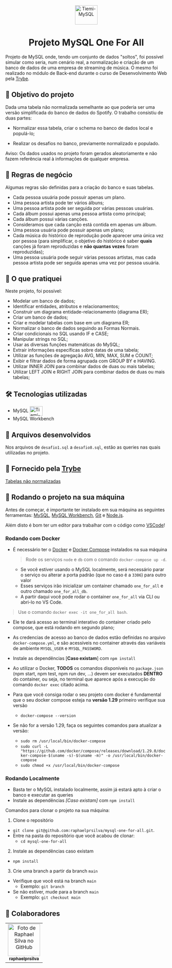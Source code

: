 <div align="center">
  <img align="center" alt="Tiemi-MySQL" height="60" width="70" src="https://cdn.jsdelivr.net/gh/devicons/devicon/icons/mysql/mysql-original-wordmark.svg" />
  <h1>Projeto MySQL One For All</h1>
</div>

Projeto de MySQL onde, tendo um conjunto de dados "soltos", foi possível simular como seria, num cenário real, a normalização e criação de um banco de dados de uma empresa de streaming de música. O mesmo foi realizado no módulo de Back-end durante o curso de Desenvolvimento Web pela [Trybe](https://www.betrybe.com/).

## 🎯 Objetivo do projeto

Dada uma tabela não normalizada semelhante ao que poderia ser uma versão simplificada do banco de dados do Spotify. O trabalho consistiu de duas partes:

- Normalizar essa tabela, criar o schema no banco de dados local e populá-lo;

- Realizar os desafios no banco, previamente normalizado e populado.

Aviso: Os dados usados no projeto foram gerados aleatoriamente e não fazem referência real à informações de qualquer empresa.

## 🏦 Regras de negócio

Algumas regras são definidas para a criação do banco e suas tabelas.

- Cada pessoa usuária pode possuir apenas um plano.
- Uma pessoa artista pode ter vários álbuns;
- Uma pessoa artista pode ser seguida por várias pessoas usuárias.
- Cada álbum possui apenas uma pessoa artista como principal;
- Cada álbum possui várias canções.
- Consideramos que cada canção está contida em apenas um álbum.
- Uma pessoa usuária pode possuir apenas um plano;
- Cada música do histórico de reprodução pode aparecer uma única vez por pessoa (para simplificar, o objetivo do histórico é saber **quais** canções já foram reproduzidas e **não quantas vezes** foram reproduzidas);
- Uma pessoa usuária pode seguir várias pessoas artistas, mas cada pessoa artista pode ser seguida apenas uma vez por pessoa usuária.

## 📝 O que pratiquei

Neste projeto, foi possível:

- Modelar um banco de dados;
- Identificar entidades, atributos e relacionamentos;
- Construir um diagrama entidade-relacionamento (diagrama ER);
- Criar um banco de dados;
- Criar e modelar tabelas com base em um diagrama ER;
- Normalizar o banco de dados seguindo as Formas Normais.
- Criar condicionais no SQL usando IF e CASE;
- Manipular strings no SQL;
- Usar as diversas funções matemáticas do MySQL;
- Extrair informações específicas sobre datas de uma tabela;
- Utilizar as funções de agregação AVG, MIN, MAX, SUM e COUNT;
- Exibir e filtrar dados de forma agrupada com GROUP BY e HAVING.
- Utilizar INNER JOIN para combinar dados de duas ou mais tabelas;
- Utilizar LEFT JOIN e RIGHT JOIN para combinar dados de duas ou mais tabelas;

## 🛠 Tecnologias utilizadas

- MySQL <img align="center" alt="Tiemi-MySQL" height="30" width="40" src="https://cdn.jsdelivr.net/gh/devicons/devicon/icons/mysql/mysql-original.svg" />
- MySQL Workbench

## 📂 Arquivos desenvolvidos

Nos arquivos de `desafio1.sql` a `desafio8.sql`, estão as queries nas quais utilizadas no projeto.

## 📓 Fornecido pela [Trybe](https://www.betrybe.com/)

[Tabelas não normalizadas](./SpotifyClone-Non-NormalizedTable.xlsx)

## :rocket: Rodando o projeto na sua máquina

Antes de começar, é importante ter instalado em sua máquina as seguintes ferramentas:
[MySQL](https://www.mysql.com/), [MySQL Workbench](https://www.mysql.com/products/workbench/),
[Git](https://git-scm.com) e [Node.js](https://nodejs.org/en/).

Além disto é bom ter um editor para trabalhar com o código como [VSCode](https://code.visualstudio.com/)!

### Rodando com Docker

- É necessário ter o [Docker](https://www.docker.com/) e [Docker Compose](https://docs.docker.com/compose/install/#install-compose) instalados na sua máquina

  > Rode os serviços `node` e `db` com o comando `docker-compose up -d`.

  - Se você estiver usando o MySQL localmente, será necessário parar o serviço ou alterar a porta padrão (que no caso é a `3306`) para outro valor
  - Esses serviços irão inicializar um container chamado `one_for_all` e outro chamado `one_for_all_db`.
  - A partir daqui você pode rodar o container `one_for_all` via CLI ou abri-lo no VS Code.

> Use o comando `docker exec -it one_for_all bash`.

- Ele te dará acesso ao terminal interativo do container criado pelo compose, que está rodando em segundo plano;

- As credencias de acesso ao banco de dados estão definidas no arquivo `docker-compose.yml`, e são acessíveis no container através das variáveis de ambiente `MYSQL_USER` e `MYSQL_PASSWORD`.

- Instale as dependências [**Caso existam**] com `npm install`

- Ao utilizar o Docker, **TODOS** os comandos disponíveis no `package.json` (npm start, npm test, npm run dev, ...) devem ser executados **DENTRO** do container, ou seja, no terminal que aparece após a execução do comando `docker exec` citado acima.

- Para que você consiga rodar o seu projeto com docker é fundamental que o seu docker compose esteja na **versão 1.29** primeiro verifique sua versão

  - `docker-compose --version`

- Se não for a versão 1.29, faça os seguintes comandos para atualizar a versão:
  - `sudo rm /usr/local/bin/docker-compose`
  - `sudo curl -L "https://github.com/docker/compose/releases/download/1.29.0/docker-compose-$(uname -s)-$(uname -m)" -o /usr/local/bin/docker-compose`
  - `sudo chmod +x /usr/local/bin/docker-compose`

### Rodando Localmente

- Basta ter o MySQL instalado localmente, assim já estará apto à criar o banco e executar as queries
- Instale as dependências _[Caso existam]_ com `npm install`

Comandos para clonar o projeto na sua máquina:

1. Clone o repositório

- `git clone git@github.com:raphaelprsilva/mysql-one-for-all.git`.
- Entre na pasta do repositório que você acabou de clonar:
  - `cd mysql-one-for-all`

2. Instale as dependências caso existam

- `npm install`

3. Crie uma branch a partir da branch `main`

- Verifique que você está na branch `main`
  - Exemplo: `git branch`
- Se não estiver, mude para a branch `main`
  - Exemplo: `git checkout main`

## 🤝 Colaboradores

<table>
  <tr>
    <td align="center">
      <a href="http://github.com/raphaelprsilva">
        <img src="https://avatars.githubusercontent.com/u/50886915?s=400&u=fa3df0caab0c83b9f88678abd93e8d5a81a5cd6f&v=4" width="100px;" alt="Foto de Raphael Silva no GitHub"/><br>
        <sub>
          <b>raphaelprsilva</b>
        </sub>
      </a>
    </td>
  </tr>
</table>
